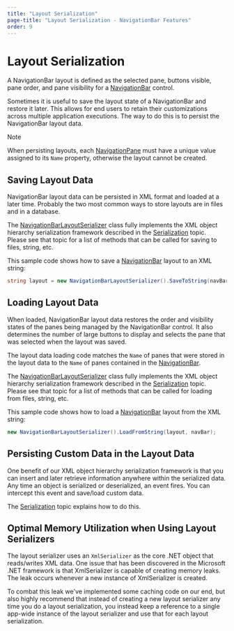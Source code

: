 ```yaml
---
title: "Layout Serialization"
page-title: "Layout Serialization - NavigationBar Features"
order: 9
---
```

# Layout Serialization

A NavigationBar layout is defined as the selected pane, buttons visible, pane order, and pane visibility for a [NavigationBar](xref:ActiproSoftware.Windows.Controls.Navigation.NavigationBar) control.

Sometimes it is useful to save the layout state of a NavigationBar and restore it later.  This allows for end users to retain their customizations across multiple application executions.  The way to do this is to persist the NavigationBar layout data.

> [!NOTE]
> When persisting layouts, each [NavigationPane](xref:ActiproSoftware.Windows.Controls.Navigation.NavigationPane) must have a unique value assigned to its `Name` property, otherwise the layout cannot be created.

## Saving Layout Data

NavigationBar layout data can be persisted in XML format and loaded at a later time.  Probably the two most common ways to store layouts are in files and in a database.

The [NavigationBarLayoutSerializer](xref:ActiproSoftware.Windows.Controls.Navigation.Serialization.NavigationBarLayoutSerializer) class fully implements the XML object hierarchy serialization framework described in the [Serialization](../../shared/windows-serialization.md) topic.  Please see that topic for a list of methods that can be called for saving to files, string, etc.

This sample code shows how to save a [NavigationBar](xref:ActiproSoftware.Windows.Controls.Navigation.NavigationBar) layout to an XML string:

```csharp
string layout = new NavigationBarLayoutSerializer().SaveToString(navBar);
```

## Loading Layout Data

When loaded, NavigationBar layout data restores the order and visibility states of the panes being managed by the NavigationBar control.  It also determines the number of large buttons to display and selects the pane that was selected when the layout was saved.

The layout data loading code matches the `Name` of panes that were stored in the layout data to the `Name` of panes contained in the [NavigationBar](xref:ActiproSoftware.Windows.Controls.Navigation.NavigationBar).

The [NavigationBarLayoutSerializer](xref:ActiproSoftware.Windows.Controls.Navigation.Serialization.NavigationBarLayoutSerializer) class fully implements the XML object hierarchy serialization framework described in the [Serialization](../../shared/windows-serialization.md) topic.  Please see that topic for a list of methods that can be called for loading from files, string, etc.

This sample code shows how to load a [NavigationBar](xref:ActiproSoftware.Windows.Controls.Navigation.NavigationBar) layout from the XML string:

```csharp
new NavigationBarLayoutSerializer().LoadFromString(layout, navBar);
```

## Persisting Custom Data in the Layout Data

One benefit of our XML object hierarchy serialization framework is that you can insert and later retrieve information anywhere within the serialized data.  Any time an object is serialized or deserialized, an event fires.  You can intercept this event and save/load custom data.

The [Serialization](../../shared/windows-serialization.md) topic explains how to do this.

## Optimal Memory Utilization when Using Layout Serializers

The layout serializer uses an `XmlSerializer` as the core .NET object that reads/writes XML data.  One issue that has been discovered in the Microsoft .NET framework is that XmlSerializer is capable of creating memory leaks.  The leak occurs whenever a new instance of XmlSerializer is created.

To combat this leak we've implemented some caching code on our end, but also highly recommend that instead of creating a new layout serializer any time you do a layout serialization, you instead keep a reference to a single app-wide instance of the layout serializer and use that for each layout serialization.
